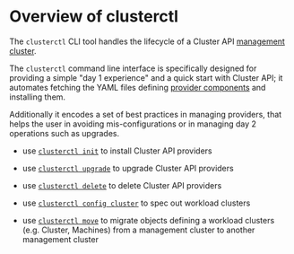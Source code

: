 # Overview of clusterctl

The `clusterctl` CLI tool handles the lifecycle of a Cluster API [management cluster].

The `clusterctl` command line interface is specifically designed for providing a simple "day 1 experience" and a
quick start with Cluster API; it automates fetching the YAML files defining [provider components] and installing them.

Additionally it encodes a set of best practices in managing providers, that helps the user in avoiding 
mis-configurations or in managing day 2 operations such as upgrades.

* use [`clusterctl init`](commands/init.md) to install Cluster API providers
* use [`clusterctl upgrade`](commands/upgrade.md) to upgrade Cluster API providers
* use [`clusterctl delete`](commands/delete.md) to delete Cluster API providers

* use [`clusterctl config cluster`](commands/config-cluster.md) to spec out workload clusters
* use [`clusterctl move`](commands/move.md) to migrate objects defining a workload clusters (e.g. Cluster, Machines) from a management cluster to another management cluster

<!-- links -->
[management cluster]: ../reference/glossary.md#management-cluster
[provider components]: ../reference/glossary.md#provider-components
